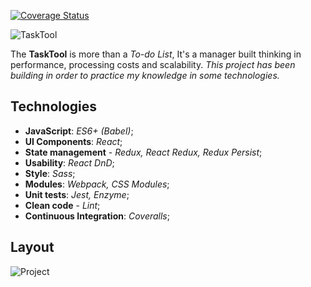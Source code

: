 [![Coverage Status](https://coveralls.io/repos/github/jmlavoier/task-tool/badge.svg)](https://coveralls.io/github/jmlavoier/task-tool)

![TaskTool](http://i.imgur.com/nt7WsKC.png)

The **TaskTool** is more than a *To-do List*, It's a manager built thinking in performance, processing costs and scalability.
*This project has been building in order to practice my knowledge in some technologies.*

## Technologies

- **JavaScript**: *ES6+ (Babel)*; 
- **UI Components**: *React*; 
- **State management** - *Redux, React Redux, Redux Persist*;
- **Usability**: *React DnD*;
- **Style**: *Sass*;
- **Modules**: *Webpack, CSS Modules*;
- **Unit tests**: *Jest, Enzyme*;
- **Clean code** - *Lint*;
- **Continuous Integration**: *Coveralls*;

## Layout
![Project](http://i.imgur.com/luVT6BZ.png)
